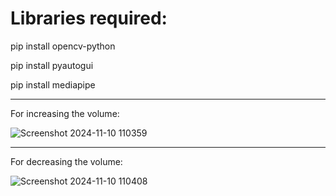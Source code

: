 # Libraries required:

pip install opencv-python

pip install pyautogui

pip install mediapipe

---

For increasing the volume:

![Screenshot 2024-11-10 110359](https://github.com/user-attachments/assets/7fe9e9a3-6f2f-42b8-b1a0-3f70d0754060)

---

For decreasing the volume:

![Screenshot 2024-11-10 110408](https://github.com/user-attachments/assets/57ada131-94b4-4614-91f8-78c3eaa92cc9)
